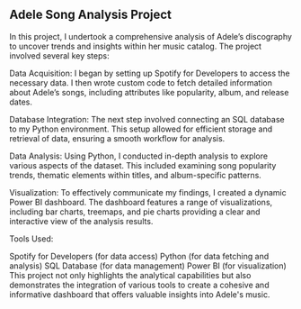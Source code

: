 ## Adele Song Analysis Project

In this project, I undertook a comprehensive analysis of Adele’s discography to uncover trends and insights within her music catalog. The project involved several key steps:

Data Acquisition: I began by setting up Spotify for Developers to access the necessary data. I then wrote custom code to fetch detailed information about Adele’s songs, including attributes like popularity, album, and release dates.

Database Integration: The next step involved connecting an SQL database to my Python environment. This setup allowed for efficient storage and retrieval of data, ensuring a smooth workflow for analysis.

Data Analysis: Using Python, I conducted in-depth analysis to explore various aspects of the dataset. This included examining song popularity trends, thematic elements within titles, and album-specific patterns.

Visualization: To effectively communicate my findings, I created a dynamic Power BI dashboard. The dashboard features a range of visualizations, including bar charts, treemaps, and pie charts providing a clear and interactive view of the analysis results.

Tools Used:

Spotify for Developers (for data access)
Python (for data fetching and analysis)
SQL Database (for data management)
Power BI (for visualization)
This project not only highlights the analytical capabilities but also demonstrates the integration of various tools to create a cohesive and informative dashboard that offers valuable insights into Adele's music.
